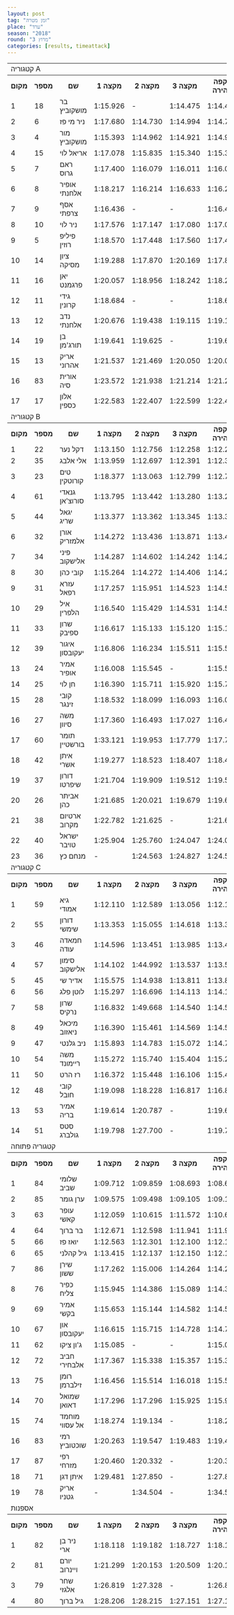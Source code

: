 ```yaml
---
layout: post
tag: "זמן מטרה"
place: "ערד"
season: "2018"
round: "מרוץ 3"
categories: [results, timeattack]
---
```

<table class="line_color">
    <tr>
        <td colspan="99" class="title_font">קטגוריה A</td>
    </tr>
    <tr class="rnkh_bkcolor">
        <th class="rnkh_font">מקום</th>
        <th class="rnkh_font">מספר</th>
        <th class="rnkh_font">שם</th>
        <th class="rnkh_font">מקצה 1</th>
        <th class="rnkh_font">מקצה 2</th>
        <th class="rnkh_font">מקצה 3</th>
        <th class="rnkh_font">הקפה מהירה</th>
        <th class="rnkh_font">פער</th>
    </tr>
    <tr class="rnk_bkcolor">
        <td class="rnk_font">1</td>
        <td class="rnk_font">18</td>
        <td class="rnk_font">בר מושקוביץ</td>
        <td class="rnk_font">1:15.926</td>
        <td class="rnk_font">-</td>
        <td class="rnk_font">1:14.475</td>
        <td class="rnk_font">1:14.475</td>
        <td class="rnk_font">-</td>
    </tr>
    <tr class="rnk_bkcolor">
        <td class="rnk_font">2</td>
        <td class="rnk_font">6</td>
        <td class="rnk_font">ניר מי פז</td>
        <td class="rnk_font">1:17.680</td>
        <td class="rnk_font">1:14.730</td>
        <td class="rnk_font">1:14.994</td>
        <td class="rnk_font">1:14.730</td>
        <td class="rnk_font">0.255</td>
    </tr>
    <tr class="rnk_bkcolor">
        <td class="rnk_font">3</td>
        <td class="rnk_font">4</td>
        <td class="rnk_font">מור מושקוביץ</td>
        <td class="rnk_font">1:15.393</td>
        <td class="rnk_font">1:14.962</td>
        <td class="rnk_font">1:14.921</td>
        <td class="rnk_font">1:14.921</td>
        <td class="rnk_font">0.446</td>
    </tr>
    <tr class="rnk_bkcolor">
        <td class="rnk_font">4</td>
        <td class="rnk_font">15</td>
        <td class="rnk_font">אריאל לוי</td>
        <td class="rnk_font">1:17.078</td>
        <td class="rnk_font">1:15.835</td>
        <td class="rnk_font">1:15.340</td>
        <td class="rnk_font">1:15.340</td>
        <td class="rnk_font">0.865</td>
    </tr>
    <tr class="rnk_bkcolor">
        <td class="rnk_font">5</td>
        <td class="rnk_font">7</td>
        <td class="rnk_font">ראם גרוס</td>
        <td class="rnk_font">1:17.400</td>
        <td class="rnk_font">1:16.079</td>
        <td class="rnk_font">1:16.011</td>
        <td class="rnk_font">1:16.011</td>
        <td class="rnk_font">1.536</td>
    </tr>
    <tr class="rnk_bkcolor">
        <td class="rnk_font">6</td>
        <td class="rnk_font">8</td>
        <td class="rnk_font">אופיר אלחנתי</td>
        <td class="rnk_font">1:18.217</td>
        <td class="rnk_font">1:16.214</td>
        <td class="rnk_font">1:16.633</td>
        <td class="rnk_font">1:16.214</td>
        <td class="rnk_font">1.739</td>
    </tr>
    <tr class="rnk_bkcolor">
        <td class="rnk_font">7</td>
        <td class="rnk_font">9</td>
        <td class="rnk_font">אסף צרפתי</td>
        <td class="rnk_font">1:16.436</td>
        <td class="rnk_font">-</td>
        <td class="rnk_font">-</td>
        <td class="rnk_font">1:16.436</td>
        <td class="rnk_font">1.961</td>
    </tr>
    <tr class="rnk_bkcolor">
        <td class="rnk_font">8</td>
        <td class="rnk_font">10</td>
        <td class="rnk_font">ניר לוי</td>
        <td class="rnk_font">1:17.576</td>
        <td class="rnk_font">1:17.147</td>
        <td class="rnk_font">1:17.080</td>
        <td class="rnk_font">1:17.080</td>
        <td class="rnk_font">2.605</td>
    </tr>
    <tr class="rnk_bkcolor">
        <td class="rnk_font">9</td>
        <td class="rnk_font">5</td>
        <td class="rnk_font">פיליפ רוזין</td>
        <td class="rnk_font">1:18.570</td>
        <td class="rnk_font">1:17.448</td>
        <td class="rnk_font">1:17.560</td>
        <td class="rnk_font">1:17.448</td>
        <td class="rnk_font">2.973</td>
    </tr>
    <tr class="rnk_bkcolor">
        <td class="rnk_font">10</td>
        <td class="rnk_font">14</td>
        <td class="rnk_font">ציון מסיקה</td>
        <td class="rnk_font">1:19.288</td>
        <td class="rnk_font">1:17.870</td>
        <td class="rnk_font">1:20.169</td>
        <td class="rnk_font">1:17.870</td>
        <td class="rnk_font">3.395</td>
    </tr>
    <tr class="rnk_bkcolor">
        <td class="rnk_font">11</td>
        <td class="rnk_font">16</td>
        <td class="rnk_font">יאן פרגמנט</td>
        <td class="rnk_font">1:20.057</td>
        <td class="rnk_font">1:18.956</td>
        <td class="rnk_font">1:18.242</td>
        <td class="rnk_font">1:18.242</td>
        <td class="rnk_font">3.767</td>
    </tr>
    <tr class="rnk_bkcolor">
        <td class="rnk_font">12</td>
        <td class="rnk_font">11</td>
        <td class="rnk_font">גידי קרונין</td>
        <td class="rnk_font">1:18.684</td>
        <td class="rnk_font">-</td>
        <td class="rnk_font">-</td>
        <td class="rnk_font">1:18.684</td>
        <td class="rnk_font">4.209</td>
    </tr>
    <tr class="rnk_bkcolor">
        <td class="rnk_font">13</td>
        <td class="rnk_font">12</td>
        <td class="rnk_font">נדב אלחנתי</td>
        <td class="rnk_font">1:20.676</td>
        <td class="rnk_font">1:19.438</td>
        <td class="rnk_font">1:19.115</td>
        <td class="rnk_font">1:19.115</td>
        <td class="rnk_font">4.640</td>
    </tr>
    <tr class="rnk_bkcolor">
        <td class="rnk_font">14</td>
        <td class="rnk_font">19</td>
        <td class="rnk_font">בן תורג'מן</td>
        <td class="rnk_font">1:19.641</td>
        <td class="rnk_font">1:19.625</td>
        <td class="rnk_font">-</td>
        <td class="rnk_font">1:19.625</td>
        <td class="rnk_font">5.150</td>
    </tr>
    <tr class="rnk_bkcolor">
        <td class="rnk_font">15</td>
        <td class="rnk_font">13</td>
        <td class="rnk_font">אריק אהרוני</td>
        <td class="rnk_font">1:21.537</td>
        <td class="rnk_font">1:21.469</td>
        <td class="rnk_font">1:20.050</td>
        <td class="rnk_font">1:20.050</td>
        <td class="rnk_font">5.575</td>
    </tr>
    <tr class="rnk_bkcolor">
        <td class="rnk_font">16</td>
        <td class="rnk_font">83</td>
        <td class="rnk_font">אורית סיה</td>
        <td class="rnk_font">1:23.572</td>
        <td class="rnk_font">1:21.938</td>
        <td class="rnk_font">1:21.214</td>
        <td class="rnk_font">1:21.214</td>
        <td class="rnk_font">6.739</td>
    </tr>
    <tr class="rnk_bkcolor">
        <td class="rnk_font">17</td>
        <td class="rnk_font">17</td>
        <td class="rnk_font">אלון כספין</td>
        <td class="rnk_font">1:22.583</td>
        <td class="rnk_font">1:22.407</td>
        <td class="rnk_font">1:22.599</td>
        <td class="rnk_font">1:22.407</td>
        <td class="rnk_font">7.932</td>
    </tr>
    <tr>
        <td colspan="99" class="title_font">קטגוריה B</td>
    </tr>
    <tr class="rnkh_bkcolor">
        <th class="rnkh_font">מקום</th>
        <th class="rnkh_font">מספר</th>
        <th class="rnkh_font">שם</th>
        <th class="rnkh_font">מקצה 1</th>
        <th class="rnkh_font">מקצה 2</th>
        <th class="rnkh_font">מקצה 3</th>
        <th class="rnkh_font">הקפה מהירה</th>
        <th class="rnkh_font">פער</th>
    </tr>
    <tr class="rnk_bkcolor">
        <td class="rnk_font">1</td>
        <td class="rnk_font">22</td>
        <td class="rnk_font">דקל נער</td>
        <td class="rnk_font">1:13.150</td>
        <td class="rnk_font">1:12.756</td>
        <td class="rnk_font">1:12.258</td>
        <td class="rnk_font">1:12.258</td>
        <td class="rnk_font">-</td>
    </tr>
    <tr class="rnk_bkcolor">
        <td class="rnk_font">2</td>
        <td class="rnk_font">35</td>
        <td class="rnk_font">אלי אלבג</td>
        <td class="rnk_font">1:13.959</td>
        <td class="rnk_font">1:12.697</td>
        <td class="rnk_font">1:12.391</td>
        <td class="rnk_font">1:12.391</td>
        <td class="rnk_font">0.133</td>
    </tr>
    <tr class="rnk_bkcolor">
        <td class="rnk_font">3</td>
        <td class="rnk_font">23</td>
        <td class="rnk_font">טים קורוטקין</td>
        <td class="rnk_font">1:18.377</td>
        <td class="rnk_font">1:13.063</td>
        <td class="rnk_font">1:12.799</td>
        <td class="rnk_font">1:12.799</td>
        <td class="rnk_font">0.541</td>
    </tr>
    <tr class="rnk_bkcolor">
        <td class="rnk_font">4</td>
        <td class="rnk_font">61</td>
        <td class="rnk_font">גנאדי סורוצ'אן</td>
        <td class="rnk_font">1:13.795</td>
        <td class="rnk_font">1:13.442</td>
        <td class="rnk_font">1:13.280</td>
        <td class="rnk_font">1:13.280</td>
        <td class="rnk_font">1.022</td>
    </tr>
    <tr class="rnk_bkcolor">
        <td class="rnk_font">5</td>
        <td class="rnk_font">44</td>
        <td class="rnk_font">יגאל שריג</td>
        <td class="rnk_font">1:13.377</td>
        <td class="rnk_font">1:13.362</td>
        <td class="rnk_font">1:13.345</td>
        <td class="rnk_font">1:13.345</td>
        <td class="rnk_font">1.087</td>
    </tr>
    <tr class="rnk_bkcolor">
        <td class="rnk_font">6</td>
        <td class="rnk_font">32</td>
        <td class="rnk_font">אורן אלמזריק</td>
        <td class="rnk_font">1:14.272</td>
        <td class="rnk_font">1:13.436</td>
        <td class="rnk_font">1:13.871</td>
        <td class="rnk_font">1:13.436</td>
        <td class="rnk_font">1.178</td>
    </tr>
    <tr class="rnk_bkcolor">
        <td class="rnk_font">7</td>
        <td class="rnk_font">34</td>
        <td class="rnk_font">פיני אלישקוב</td>
        <td class="rnk_font">1:14.287</td>
        <td class="rnk_font">1:14.602</td>
        <td class="rnk_font">1:14.242</td>
        <td class="rnk_font">1:14.242</td>
        <td class="rnk_font">1.984</td>
    </tr>
    <tr class="rnk_bkcolor">
        <td class="rnk_font">8</td>
        <td class="rnk_font">30</td>
        <td class="rnk_font">קובי כהן</td>
        <td class="rnk_font">1:15.264</td>
        <td class="rnk_font">1:14.272</td>
        <td class="rnk_font">1:14.406</td>
        <td class="rnk_font">1:14.272</td>
        <td class="rnk_font">2.014</td>
    </tr>
    <tr class="rnk_bkcolor">
        <td class="rnk_font">9</td>
        <td class="rnk_font">31</td>
        <td class="rnk_font">עזרא רפאל</td>
        <td class="rnk_font">1:17.257</td>
        <td class="rnk_font">1:15.951</td>
        <td class="rnk_font">1:14.523</td>
        <td class="rnk_font">1:14.523</td>
        <td class="rnk_font">2.265</td>
    </tr>
    <tr class="rnk_bkcolor">
        <td class="rnk_font">10</td>
        <td class="rnk_font">29</td>
        <td class="rnk_font">איל הלפרין</td>
        <td class="rnk_font">1:16.540</td>
        <td class="rnk_font">1:15.429</td>
        <td class="rnk_font">1:14.531</td>
        <td class="rnk_font">1:14.531</td>
        <td class="rnk_font">2.273</td>
    </tr>
    <tr class="rnk_bkcolor">
        <td class="rnk_font">11</td>
        <td class="rnk_font">33</td>
        <td class="rnk_font">שרון ספיבק</td>
        <td class="rnk_font">1:16.617</td>
        <td class="rnk_font">1:15.133</td>
        <td class="rnk_font">1:15.120</td>
        <td class="rnk_font">1:15.120</td>
        <td class="rnk_font">2.862</td>
    </tr>
    <tr class="rnk_bkcolor">
        <td class="rnk_font">12</td>
        <td class="rnk_font">39</td>
        <td class="rnk_font">איגור יעקובסון</td>
        <td class="rnk_font">1:16.806</td>
        <td class="rnk_font">1:16.234</td>
        <td class="rnk_font">1:15.511</td>
        <td class="rnk_font">1:15.511</td>
        <td class="rnk_font">3.253</td>
    </tr>
    <tr class="rnk_bkcolor">
        <td class="rnk_font">13</td>
        <td class="rnk_font">24</td>
        <td class="rnk_font">אמיר אופיר</td>
        <td class="rnk_font">1:16.008</td>
        <td class="rnk_font">1:15.545</td>
        <td class="rnk_font">-</td>
        <td class="rnk_font">1:15.545</td>
        <td class="rnk_font">3.287</td>
    </tr>
    <tr class="rnk_bkcolor">
        <td class="rnk_font">14</td>
        <td class="rnk_font">25</td>
        <td class="rnk_font">חן לוי</td>
        <td class="rnk_font">1:16.390</td>
        <td class="rnk_font">1:15.711</td>
        <td class="rnk_font">1:15.920</td>
        <td class="rnk_font">1:15.711</td>
        <td class="rnk_font">3.453</td>
    </tr>
    <tr class="rnk_bkcolor">
        <td class="rnk_font">15</td>
        <td class="rnk_font">28</td>
        <td class="rnk_font">קובי זינגר</td>
        <td class="rnk_font">1:18.532</td>
        <td class="rnk_font">1:18.099</td>
        <td class="rnk_font">1:16.093</td>
        <td class="rnk_font">1:16.093</td>
        <td class="rnk_font">3.835</td>
    </tr>
    <tr class="rnk_bkcolor">
        <td class="rnk_font">16</td>
        <td class="rnk_font">27</td>
        <td class="rnk_font">משה סיוון</td>
        <td class="rnk_font">1:17.360</td>
        <td class="rnk_font">1:16.493</td>
        <td class="rnk_font">1:17.027</td>
        <td class="rnk_font">1:16.493</td>
        <td class="rnk_font">4.235</td>
    </tr>
    <tr class="rnk_bkcolor">
        <td class="rnk_font">17</td>
        <td class="rnk_font">60</td>
        <td class="rnk_font">תומר בורשטיין</td>
        <td class="rnk_font">1:33.121</td>
        <td class="rnk_font">1:19.953</td>
        <td class="rnk_font">1:17.779</td>
        <td class="rnk_font">1:17.779</td>
        <td class="rnk_font">5.521</td>
    </tr>
    <tr class="rnk_bkcolor">
        <td class="rnk_font">18</td>
        <td class="rnk_font">42</td>
        <td class="rnk_font">איתן אשרי</td>
        <td class="rnk_font">1:19.277</td>
        <td class="rnk_font">1:18.523</td>
        <td class="rnk_font">1:18.407</td>
        <td class="rnk_font">1:18.407</td>
        <td class="rnk_font">6.149</td>
    </tr>
    <tr class="rnk_bkcolor">
        <td class="rnk_font">19</td>
        <td class="rnk_font">37</td>
        <td class="rnk_font">דורון שיפרטו</td>
        <td class="rnk_font">1:21.704</td>
        <td class="rnk_font">1:19.909</td>
        <td class="rnk_font">1:19.512</td>
        <td class="rnk_font">1:19.512</td>
        <td class="rnk_font">7.254</td>
    </tr>
    <tr class="rnk_bkcolor">
        <td class="rnk_font">20</td>
        <td class="rnk_font">26</td>
        <td class="rnk_font">אביתר כהן</td>
        <td class="rnk_font">1:21.685</td>
        <td class="rnk_font">1:20.021</td>
        <td class="rnk_font">1:19.679</td>
        <td class="rnk_font">1:19.679</td>
        <td class="rnk_font">7.421</td>
    </tr>
    <tr class="rnk_bkcolor">
        <td class="rnk_font">21</td>
        <td class="rnk_font">38</td>
        <td class="rnk_font">ארטיום מקרוב</td>
        <td class="rnk_font">1:22.782</td>
        <td class="rnk_font">1:21.625</td>
        <td class="rnk_font">-</td>
        <td class="rnk_font">1:21.625</td>
        <td class="rnk_font">9.367</td>
    </tr>
    <tr class="rnk_bkcolor">
        <td class="rnk_font">22</td>
        <td class="rnk_font">40</td>
        <td class="rnk_font">ישראל טויבר</td>
        <td class="rnk_font">1:25.904</td>
        <td class="rnk_font">1:25.760</td>
        <td class="rnk_font">1:24.047</td>
        <td class="rnk_font">1:24.047</td>
        <td class="rnk_font">11.789</td>
    </tr>
    <tr class="rnk_bkcolor">
        <td class="rnk_font">23</td>
        <td class="rnk_font">36</td>
        <td class="rnk_font">מנחם כץ</td>
        <td class="rnk_font">-</td>
        <td class="rnk_font">1:24.563</td>
        <td class="rnk_font">1:24.827</td>
        <td class="rnk_font">1:24.563</td>
        <td class="rnk_font">12.305</td>
    </tr>
    <tr>
        <td colspan="99" class="title_font">קטגוריה C</td>
    </tr>
    <tr class="rnkh_bkcolor">
        <th class="rnkh_font">מקום</th>
        <th class="rnkh_font">מספר</th>
        <th class="rnkh_font">שם</th>
        <th class="rnkh_font">מקצה 1</th>
        <th class="rnkh_font">מקצה 2</th>
        <th class="rnkh_font">מקצה 3</th>
        <th class="rnkh_font">הקפה מהירה</th>
        <th class="rnkh_font">פער</th>
    </tr>
    <tr class="rnk_bkcolor">
        <td class="rnk_font">1</td>
        <td class="rnk_font">59</td>
        <td class="rnk_font">גיא אמודי</td>
        <td class="rnk_font">1:12.110</td>
        <td class="rnk_font">1:12.589</td>
        <td class="rnk_font">1:13.056</td>
        <td class="rnk_font">1:12.110</td>
        <td class="rnk_font">-</td>
    </tr>
    <tr class="rnk_bkcolor">
        <td class="rnk_font">2</td>
        <td class="rnk_font">55</td>
        <td class="rnk_font">דורון שימשי</td>
        <td class="rnk_font">1:13.353</td>
        <td class="rnk_font">1:15.055</td>
        <td class="rnk_font">1:14.618</td>
        <td class="rnk_font">1:13.353</td>
        <td class="rnk_font">1.243</td>
    </tr>
    <tr class="rnk_bkcolor">
        <td class="rnk_font">3</td>
        <td class="rnk_font">46</td>
        <td class="rnk_font">חמאדה עודה</td>
        <td class="rnk_font">1:14.596</td>
        <td class="rnk_font">1:13.451</td>
        <td class="rnk_font">1:13.985</td>
        <td class="rnk_font">1:13.451</td>
        <td class="rnk_font">1.341</td>
    </tr>
    <tr class="rnk_bkcolor">
        <td class="rnk_font">4</td>
        <td class="rnk_font">57</td>
        <td class="rnk_font">סימון אלישקוב</td>
        <td class="rnk_font">1:14.102</td>
        <td class="rnk_font">1:44.992</td>
        <td class="rnk_font">1:13.537</td>
        <td class="rnk_font">1:13.537</td>
        <td class="rnk_font">1.427</td>
    </tr>
    <tr class="rnk_bkcolor">
        <td class="rnk_font">5</td>
        <td class="rnk_font">45</td>
        <td class="rnk_font">אדיר שי</td>
        <td class="rnk_font">1:15.575</td>
        <td class="rnk_font">1:14.938</td>
        <td class="rnk_font">1:13.811</td>
        <td class="rnk_font">1:13.811</td>
        <td class="rnk_font">1.701</td>
    </tr>
    <tr class="rnk_bkcolor">
        <td class="rnk_font">6</td>
        <td class="rnk_font">56</td>
        <td class="rnk_font">לוטן פלג</td>
        <td class="rnk_font">1:15.297</td>
        <td class="rnk_font">1:16.696</td>
        <td class="rnk_font">1:14.113</td>
        <td class="rnk_font">1:14.113</td>
        <td class="rnk_font">2.003</td>
    </tr>
    <tr class="rnk_bkcolor">
        <td class="rnk_font">7</td>
        <td class="rnk_font">58</td>
        <td class="rnk_font">שרון נרקיס</td>
        <td class="rnk_font">1:16.832</td>
        <td class="rnk_font">1:49.668</td>
        <td class="rnk_font">1:14.540</td>
        <td class="rnk_font">1:14.540</td>
        <td class="rnk_font">2.430</td>
    </tr>
    <tr class="rnk_bkcolor">
        <td class="rnk_font">8</td>
        <td class="rnk_font">49</td>
        <td class="rnk_font">מיכאל ניאזוב</td>
        <td class="rnk_font">1:16.390</td>
        <td class="rnk_font">1:15.461</td>
        <td class="rnk_font">1:14.569</td>
        <td class="rnk_font">1:14.569</td>
        <td class="rnk_font">2.459</td>
    </tr>
    <tr class="rnk_bkcolor">
        <td class="rnk_font">9</td>
        <td class="rnk_font">47</td>
        <td class="rnk_font">ניב גלנטי</td>
        <td class="rnk_font">1:15.893</td>
        <td class="rnk_font">1:14.783</td>
        <td class="rnk_font">1:15.072</td>
        <td class="rnk_font">1:14.783</td>
        <td class="rnk_font">2.673</td>
    </tr>
    <tr class="rnk_bkcolor">
        <td class="rnk_font">10</td>
        <td class="rnk_font">54</td>
        <td class="rnk_font">משה ריימונד</td>
        <td class="rnk_font">1:15.272</td>
        <td class="rnk_font">1:15.740</td>
        <td class="rnk_font">1:15.404</td>
        <td class="rnk_font">1:15.272</td>
        <td class="rnk_font">3.162</td>
    </tr>
    <tr class="rnk_bkcolor">
        <td class="rnk_font">11</td>
        <td class="rnk_font">50</td>
        <td class="rnk_font">רז הרט</td>
        <td class="rnk_font">1:16.372</td>
        <td class="rnk_font">1:15.448</td>
        <td class="rnk_font">1:16.106</td>
        <td class="rnk_font">1:15.448</td>
        <td class="rnk_font">3.338</td>
    </tr>
    <tr class="rnk_bkcolor">
        <td class="rnk_font">12</td>
        <td class="rnk_font">48</td>
        <td class="rnk_font">קובי חובל</td>
        <td class="rnk_font">1:19.098</td>
        <td class="rnk_font">1:18.228</td>
        <td class="rnk_font">1:16.817</td>
        <td class="rnk_font">1:16.817</td>
        <td class="rnk_font">4.707</td>
    </tr>
    <tr class="rnk_bkcolor">
        <td class="rnk_font">13</td>
        <td class="rnk_font">53</td>
        <td class="rnk_font">אמיר בריה</td>
        <td class="rnk_font">1:19.614</td>
        <td class="rnk_font">1:20.787</td>
        <td class="rnk_font">-</td>
        <td class="rnk_font">1:19.614</td>
        <td class="rnk_font">7.504</td>
    </tr>
    <tr class="rnk_bkcolor">
        <td class="rnk_font">14</td>
        <td class="rnk_font">51</td>
        <td class="rnk_font">סטס גולברג</td>
        <td class="rnk_font">1:19.798</td>
        <td class="rnk_font">1:27.700</td>
        <td class="rnk_font">-</td>
        <td class="rnk_font">1:19.798</td>
        <td class="rnk_font">7.688</td>
    </tr>
    <tr>
        <td colspan="99" class="title_font">קטגוריה פתוחה</td>
    </tr>
    <tr class="rnkh_bkcolor">
        <th class="rnkh_font">מקום</th>
        <th class="rnkh_font">מספר</th>
        <th class="rnkh_font">שם</th>
        <th class="rnkh_font">מקצה 1</th>
        <th class="rnkh_font">מקצה 2</th>
        <th class="rnkh_font">מקצה 3</th>
        <th class="rnkh_font">הקפה מהירה</th>
        <th class="rnkh_font">פער</th>
    </tr>
    <tr class="rnk_bkcolor">
        <td class="rnk_font">1</td>
        <td class="rnk_font">84</td>
        <td class="rnk_font">שלומי שביב</td>
        <td class="rnk_font">1:09.712</td>
        <td class="rnk_font">1:09.859</td>
        <td class="rnk_font">1:08.693</td>
        <td class="rnk_font">1:08.693</td>
        <td class="rnk_font">-</td>
    </tr>
    <tr class="rnk_bkcolor">
        <td class="rnk_font">2</td>
        <td class="rnk_font">85</td>
        <td class="rnk_font">ערן גומר</td>
        <td class="rnk_font">1:09.575</td>
        <td class="rnk_font">1:09.498</td>
        <td class="rnk_font">1:09.105</td>
        <td class="rnk_font">1:09.105</td>
        <td class="rnk_font">0.412</td>
    </tr>
    <tr class="rnk_bkcolor">
        <td class="rnk_font">3</td>
        <td class="rnk_font">63</td>
        <td class="rnk_font">עופר קאשי</td>
        <td class="rnk_font">1:12.059</td>
        <td class="rnk_font">1:10.615</td>
        <td class="rnk_font">1:11.572</td>
        <td class="rnk_font">1:10.615</td>
        <td class="rnk_font">1.922</td>
    </tr>
    <tr class="rnk_bkcolor">
        <td class="rnk_font">4</td>
        <td class="rnk_font">64</td>
        <td class="rnk_font">בר ברוך</td>
        <td class="rnk_font">1:12.671</td>
        <td class="rnk_font">1:12.598</td>
        <td class="rnk_font">1:11.941</td>
        <td class="rnk_font">1:11.941</td>
        <td class="rnk_font">3.248</td>
    </tr>
    <tr class="rnk_bkcolor">
        <td class="rnk_font">5</td>
        <td class="rnk_font">66</td>
        <td class="rnk_font">יואז פז</td>
        <td class="rnk_font">1:12.563</td>
        <td class="rnk_font">1:12.301</td>
        <td class="rnk_font">1:12.100</td>
        <td class="rnk_font">1:12.100</td>
        <td class="rnk_font">3.407</td>
    </tr>
    <tr class="rnk_bkcolor">
        <td class="rnk_font">6</td>
        <td class="rnk_font">65</td>
        <td class="rnk_font">גיל קהלני</td>
        <td class="rnk_font">1:13.415</td>
        <td class="rnk_font">1:12.137</td>
        <td class="rnk_font">1:12.150</td>
        <td class="rnk_font">1:12.137</td>
        <td class="rnk_font">3.444</td>
    </tr>
    <tr class="rnk_bkcolor">
        <td class="rnk_font">7</td>
        <td class="rnk_font">86</td>
        <td class="rnk_font">שירן ששון</td>
        <td class="rnk_font">1:17.262</td>
        <td class="rnk_font">1:15.006</td>
        <td class="rnk_font">1:14.264</td>
        <td class="rnk_font">1:14.264</td>
        <td class="rnk_font">5.571</td>
    </tr>
    <tr class="rnk_bkcolor">
        <td class="rnk_font">8</td>
        <td class="rnk_font">76</td>
        <td class="rnk_font">כפיר צליח</td>
        <td class="rnk_font">1:15.945</td>
        <td class="rnk_font">1:14.386</td>
        <td class="rnk_font">1:15.089</td>
        <td class="rnk_font">1:14.386</td>
        <td class="rnk_font">5.693</td>
    </tr>
    <tr class="rnk_bkcolor">
        <td class="rnk_font">9</td>
        <td class="rnk_font">69</td>
        <td class="rnk_font">אמיר בקשי</td>
        <td class="rnk_font">1:15.653</td>
        <td class="rnk_font">1:15.144</td>
        <td class="rnk_font">1:14.582</td>
        <td class="rnk_font">1:14.582</td>
        <td class="rnk_font">5.889</td>
    </tr>
    <tr class="rnk_bkcolor">
        <td class="rnk_font">10</td>
        <td class="rnk_font">67</td>
        <td class="rnk_font">און יעקובסון</td>
        <td class="rnk_font">1:16.615</td>
        <td class="rnk_font">1:15.715</td>
        <td class="rnk_font">1:14.728</td>
        <td class="rnk_font">1:14.728</td>
        <td class="rnk_font">6.035</td>
    </tr>
    <tr class="rnk_bkcolor">
        <td class="rnk_font">11</td>
        <td class="rnk_font">62</td>
        <td class="rnk_font">ג'ון ציקו</td>
        <td class="rnk_font">1:15.085</td>
        <td class="rnk_font">-</td>
        <td class="rnk_font">-</td>
        <td class="rnk_font">1:15.085</td>
        <td class="rnk_font">6.392</td>
    </tr>
    <tr class="rnk_bkcolor">
        <td class="rnk_font">12</td>
        <td class="rnk_font">72</td>
        <td class="rnk_font">חביב אלבחירי</td>
        <td class="rnk_font">1:17.367</td>
        <td class="rnk_font">1:15.338</td>
        <td class="rnk_font">1:15.357</td>
        <td class="rnk_font">1:15.338</td>
        <td class="rnk_font">6.645</td>
    </tr>
    <tr class="rnk_bkcolor">
        <td class="rnk_font">13</td>
        <td class="rnk_font">75</td>
        <td class="rnk_font">רומן זילברמן</td>
        <td class="rnk_font">1:16.456</td>
        <td class="rnk_font">1:15.514</td>
        <td class="rnk_font">1:16.018</td>
        <td class="rnk_font">1:15.514</td>
        <td class="rnk_font">6.821</td>
    </tr>
    <tr class="rnk_bkcolor">
        <td class="rnk_font">14</td>
        <td class="rnk_font">70</td>
        <td class="rnk_font">שמואל דאואן</td>
        <td class="rnk_font">1:17.296</td>
        <td class="rnk_font">1:17.296</td>
        <td class="rnk_font">1:15.925</td>
        <td class="rnk_font">1:15.925</td>
        <td class="rnk_font">7.232</td>
    </tr>
    <tr class="rnk_bkcolor">
        <td class="rnk_font">15</td>
        <td class="rnk_font">74</td>
        <td class="rnk_font">מוחמד אל עסווי</td>
        <td class="rnk_font">1:18.274</td>
        <td class="rnk_font">1:19.134</td>
        <td class="rnk_font">-</td>
        <td class="rnk_font">1:18.274</td>
        <td class="rnk_font">9.581</td>
    </tr>
    <tr class="rnk_bkcolor">
        <td class="rnk_font">16</td>
        <td class="rnk_font">83</td>
        <td class="rnk_font">רמי שוכטוביץ</td>
        <td class="rnk_font">1:20.263</td>
        <td class="rnk_font">1:19.547</td>
        <td class="rnk_font">1:19.483</td>
        <td class="rnk_font">1:19.483</td>
        <td class="rnk_font">10.790</td>
    </tr>
    <tr class="rnk_bkcolor">
        <td class="rnk_font">17</td>
        <td class="rnk_font">87</td>
        <td class="rnk_font">רפי מזרחי</td>
        <td class="rnk_font">1:20.460</td>
        <td class="rnk_font">1:20.332</td>
        <td class="rnk_font">-</td>
        <td class="rnk_font">1:20.332</td>
        <td class="rnk_font">11.639</td>
    </tr>
    <tr class="rnk_bkcolor">
        <td class="rnk_font">18</td>
        <td class="rnk_font">71</td>
        <td class="rnk_font">איתן דגן</td>
        <td class="rnk_font">1:29.481</td>
        <td class="rnk_font">1:27.850</td>
        <td class="rnk_font">-</td>
        <td class="rnk_font">1:27.850</td>
        <td class="rnk_font">19.157</td>
    </tr>
    <tr class="rnk_bkcolor">
        <td class="rnk_font">19</td>
        <td class="rnk_font">78</td>
        <td class="rnk_font">אריק גטניו</td>
        <td class="rnk_font">-</td>
        <td class="rnk_font">1:34.504</td>
        <td class="rnk_font">-</td>
        <td class="rnk_font">1:34.504</td>
        <td class="rnk_font">25.811</td>
    </tr>
    <tr>
        <td colspan="99" class="title_font">אספנות</td>
    </tr>
    <tr class="rnkh_bkcolor">
        <th class="rnkh_font">מקום</th>
        <th class="rnkh_font">מספר</th>
        <th class="rnkh_font">שם</th>
        <th class="rnkh_font">מקצה 1</th>
        <th class="rnkh_font">מקצה 2</th>
        <th class="rnkh_font">מקצה 3</th>
        <th class="rnkh_font">הקפה מהירה</th>
        <th class="rnkh_font">פער</th>
    </tr>
    <tr class="rnk_bkcolor">
        <td class="rnk_font">1</td>
        <td class="rnk_font">82</td>
        <td class="rnk_font">ניר בן ארי</td>
        <td class="rnk_font">1:18.118</td>
        <td class="rnk_font">1:19.182</td>
        <td class="rnk_font">1:18.727</td>
        <td class="rnk_font">1:18.118</td>
        <td class="rnk_font">-</td>
    </tr>
    <tr class="rnk_bkcolor">
        <td class="rnk_font">2</td>
        <td class="rnk_font">81</td>
        <td class="rnk_font">יורם ויינרוב</td>
        <td class="rnk_font">1:21.299</td>
        <td class="rnk_font">1:20.153</td>
        <td class="rnk_font">1:20.509</td>
        <td class="rnk_font">1:20.153</td>
        <td class="rnk_font">2.035</td>
    </tr>
    <tr class="rnk_bkcolor">
        <td class="rnk_font">3</td>
        <td class="rnk_font">79</td>
        <td class="rnk_font">שחר אלגזי</td>
        <td class="rnk_font">1:26.819</td>
        <td class="rnk_font">1:27.328</td>
        <td class="rnk_font">-</td>
        <td class="rnk_font">1:26.819</td>
        <td class="rnk_font">8.701</td>
    </tr>
    <tr class="rnk_bkcolor">
        <td class="rnk_font">4</td>
        <td class="rnk_font">80</td>
        <td class="rnk_font">גיל ברוך</td>
        <td class="rnk_font">1:28.206</td>
        <td class="rnk_font">1:28.215</td>
        <td class="rnk_font">1:27.151</td>
        <td class="rnk_font">1:27.151</td>
        <td class="rnk_font">9.033</td>
    </tr>
</table>
